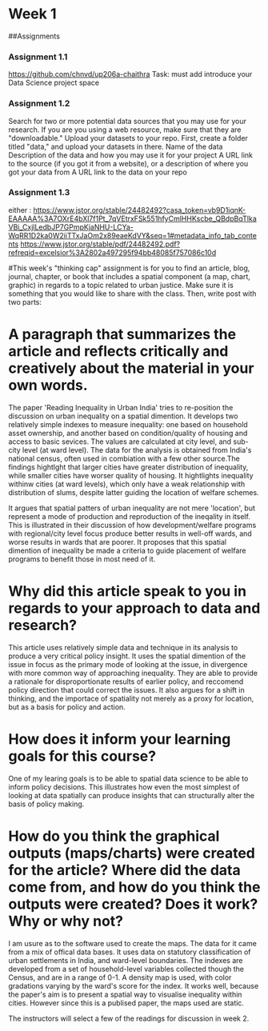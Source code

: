 # Week 1
##Assignments
### Assignment 1.1
https://github.com/chnvd/up206a-chaithra 
Task: must add introduce your Data Science project space 
### Assignment 1.2
Search for two or more potential data sources that you may use for your research. If you are you using a web resource, make sure that they are "downloadable." Upload your datasets to your repo. First, create a folder titled "data," and upload your datasets in there.
Name of the data
Description of the data and how you may use it for your project
A URL link to the source (if you got it from a website), or a description of where you got your data from
A URL link to the data on your repo
### Assignment 1.3
either : https://www.jstor.org/stable/24482492?casa_token=vb9D1iqnK-EAAAAA%3A7OXrE4bXl7f1Pt_7qVEtrxFSk551hfyCmlHHKscbe_QBdpBqTlkaVBi_CxjlLedbJP7GPmpKjaNHU-LCYa-WqRR1D2ka0W2iiTTxJaOm2x89eaeKdVY&seq=1#metadata_info_tab_contents
https://www.jstor.org/stable/pdf/24482492.pdf?refreqid=excelsior%3A2802a497295f94bb48085f757086c10d

#This week's "thinking cap" assignment is for you to find an article, blog, journal, chapter, or book that includes a spatial component (a map, chart, graphic) in regards to a topic related to urban justice. Make sure it is something that you would like to share with the class. Then, write post with two parts:

# A paragraph that summarizes the article and reflects critically and creatively about the material in your own words. 

The paper 'Reading Inequality in Urban India' tries to re-position the discussion on urban inequality on a spatial dimention. It  develops two relatively simple indexes to measure inequality: one based on household asset ownership, and another based on condition/quality of housing and access to basic sevices. The values are calculated at city level, and sub-city level (at ward level). The data for the analysis is obtained from India's national census, often used in combiation with a few other source.The findings hightlght that larger cities have greater distribution of inequality, while smaller cities have worser quality of housing. It hightlights inequality withinw cities (at ward levels), which only have a weak relationship with distribution of slums, despite latter guiding the location of welfare schemes. 

It argues that spatial patters of urban inequality are not mere 'location', but represent a mode of production and reproduction of the ineqality in itself. This is illustrated in their discussion of how development/welfare programs with regional/city level focus produce better results in well-off wards, and worse results in wards that are poorer. It proposes that this spatial dimention of inequality be made a criteria to guide placement of welfare programs to benefit those in most need of it. 

# Why did this article speak to you in regards to your approach to data and research? 

This article uses relatively simple data and technique in its analysis to produce a very critical policy insight. It uses the spatial dimention of the issue in focus as the primary mode of looking at the issue, in divergence with more common way of approaching inequality. They are able to provide a rationale for disproportionate results of earlier policy, and reccomend policy direction that could correct the issues. It also argues for a shift in thinking, and the importace of spatiality not merely as a proxy for location, but as a basis for policy and action. 

# How does it inform your learning goals for this course?

One of my learing goals is to be able to spatial data science to be able to inform policy decisions. This illustrates how even the most simplest of looking at data spatially can produce insights that can structurally alter the basis of policy making. 

# How do you think the graphical outputs (maps/charts) were created for the article? Where did the data come from, and how do you think the outputs were created? Does it work? Why or why not?

I am usure as to the software used to create the maps. The data for it came from a mix of offical data bases. It uses data on statutory classification of urban settlements in India, and ward-level boundaries. The indexes are developed from a set of household-level variables collected though the Census, and are in a range of 0-1. A density map is used, with color gradations varying by the ward's score for the index. It works well, because the paper's aim is to present a spatial way to visualise inequality within cities. However since this is a publised paper, the maps used are static.

The instructors will select a few of the readings for discussion in week 2.
